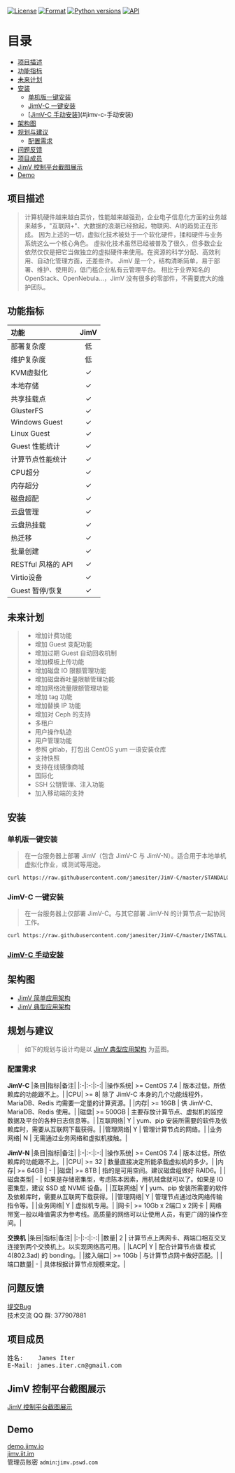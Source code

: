 [![License](https://img.shields.io/badge/License-GPL3-blue.svg)](http://www.gnu.org/licenses/gpl-3.0.html)
[![Format](https://img.shields.io/badge/Format-JSON-blue.svg)](http://www.json.org/json-zh.html)
[![Python versions](https://img.shields.io/badge/Python-2.7.10-blue.svg)](https://www.python.org)
[![API](https://img.shields.io/badge/API-RESTful-blue.svg)](http://www.ics.uci.edu/~fielding/pubs/dissertation/rest_arch_style.htm)


[TOC]: # "目录"

# 目录
- [项目描述](#项目描述)
- [功能指标](#功能指标)
- [未来计划](#未来计划)
- [安装](#安装)
    - [单机版一键安装](#单机版一键安装)
    - [JimV-C 一键安装](#jimv-c-一键安装)
    - [[JimV-C 手动安装](docs/install.md)](#jimv-c-手动安装)
- [架构图](#架构图)
- [规划与建议](#规划与建议)
    - [配置需求](#配置需求)
- [问题反馈](#问题反馈)
- [项目成员](#项目成员)
- [JimV 控制平台截图展示](#jimv-控制平台截图展示)
- [Demo](#demo)


## 项目描述

> 计算机硬件越来越白菜价，性能越来越强劲，企业电子信息化方面的业务越来越多，"互联网+"、大数据的浪潮已经掀起，物联网、AI的趋势正在形成。
> 因为上述的一切，虚拟化技术被处于一个软化硬件，揉和硬件与业务系统这么一个核心角色。
> 虚拟化技术虽然已经被普及了很久，但多数企业依然仅仅是把它当做独立的虚拟硬件来使用。在资源的科学分配、高效利用、自动化管理方面，还差些许。
> JimV 是一个，结构清晰简单，易于部署、维护、使用的，低门槛企业私有云管理平台。
> 相比于业界知名的 OpenStack、OpenNebula...，JimV 没有很多的零部件，不需要庞大的维护团队。


## 功能指标

|功能|JimV|
|:-|:-:|
|部署复杂度|低|
|维护复杂度|低|
|KVM虚拟化|✓|
|本地存储|✓|
|共享挂载点|✓|
|GlusterFS|✓|
|Windows Guest|✓|
|Linux Guest|✓|
|Guest 性能统计|✓|
|计算节点性能统计|✓|
|CPU超分|✓|
|内存超分|✓|
|磁盘超配|✓|
|云盘管理|✓|
|云盘热挂载|✓|
|热迁移|✓|
|批量创建|✓|
|RESTful 风格的 API|✓|
|Virtio设备|✓|
|Guest 暂停/恢复|✓|


## 未来计划

>* 增加计费功能
>* 增加 Guest 变配功能
>* 增加过期 Guest 自动回收机制
>* 增加模板上传功能
>* 增加磁盘 IO 限额管理功能
>* 增加磁盘吞吐量限额管理功能
>* 增加网络流量限额管理功能
>* 增加 tag 功能
>* 增加替换 IP 功能
>* 增加对 Ceph 的支持
>* 多租户
>* 用户操作轨迹
>* 用户管理功能
>* 参照 gitlab，打包出 CentOS yum 一语安装仓库
>* 支持快照
>* 支持在线镜像商城
>* 国际化
>* SSH 公钥管理、注入功能
>* 加入移动端的支持


## 安装

### 单机版一键安装
> 在一台服务器上部署 JimV（包含 JimV-C 与 JimV-N）。适合用于本地单机虚拟化作业，或测试等用途。

``` bash
curl https://raw.githubusercontent.com/jamesiter/JimV-C/master/STANDALONE_INSTALL.sh | bash -
```

### JimV-C 一键安装
> 在一台服务器上仅部署 JimV-C。与其它部署 JimV-N 的计算节点一起协同工作。

``` bash
curl https://raw.githubusercontent.com/jamesiter/JimV-C/master/INSTALL.sh | bash -
```

### [JimV-C 手动安装](docs/install.md)


## 架构图
* [JimV 简单应用架构](./topology/JimVSimpleArchitecture.png)
* [JimV 典型应用架构](./topology/JimVRecommendArchitecture.png)

## 规划与建议
> 如下的规划与设计均是以 [JimV 典型应用架构](./topology/JimVRecommendArchitecture.png) 为蓝图。

### 配置需求
**JimV-C**
|条目|指标|备注|
|:-|:-:|:-:|
|操作系统| >= CentOS 7.4 | 版本过低，所依赖库的功能跟不上。|
|CPU| >= 8| 除了 JimV-C 本身的几个功能线程外，MariaDB、Redis 均需要一定量的计算资源。|
|内存| >= 16GB | 供 JimV-C、MariaDB、Redis 使用。|
|磁盘| >= 500GB | 主要存放计算节点、虚拟机的监控数据及平台的各种日志信息等。|
|互联网络| Y | yum、pip 安装所需要的软件及依赖库时，需要从互联网下载获得。|
|管理网络| Y | 管理计算节点的网络。|
|业务网络| N | 无需通过业务网络和虚拟机接触。|

**JimV-N**
|条目|指标|备注|
|:-|:-:|:-:|
|操作系统| >= CentOS 7.4 | 版本过低，所依赖库的功能跟不上。|
|CPU| >= 32 | 数量直接决定所能承载虚拟机的多少。|
|内存| >= 64GB | - |
|磁盘| >= 8TB | 指的是可用空间。建议磁盘组做好 RAID6。|
|磁盘类型| - | 如果是存储密集型，考虑陈本因素，用机械盘就可以了。如果是 IO 密集型，建议 SSD 或 NVME 设备。|
|互联网络| Y | yum、pip 安装所需要的软件及依赖库时，需要从互联网下载获得。|
|管理网络| Y | 管理节点通过改网络传输指令等。|
|业务网络| Y | 虚拟机专用。|
|网卡| >= 10Gb x 2端口 x 2网卡 | 网络带宽一般以峰值需求为参考线。高质量的网络可以让使用人员，有更广阔的操作空间。|

**交换机**
|条目|指标|备注|
|:-|:-:|:-:|
|数量| 2 | 计算节点上两网卡、两端口相互交叉连接到两个交换机上。以实现网络高可用。|
|LACP| Y | 配合计算节点做 模式4(802.3ad) 的 bonding。|
|接入端口| >= 10Gb | 与计算节点网卡做好匹配。|
|端口数量| - | 具体根据计算节点规模来定。|


## 问题反馈

[提交Bug](https://github.com/jamesiter/JimV-C/issues) <br> 技术交流 QQ 群:
377907881


## 项目成员

<pre>
姓名:    James Iter
E-Mail: james.iter.cn@gmail.com
</pre>


## JimV 控制平台截图展示

[JimV 控制平台截图展示](docs/screenshot.md)


## Demo

[demo.jimv.io](https://demo.jimv.io) <br>
[jimv.iit.im](https://jimv.iit.im) <br>
管理员账密 `admin`:`jimv.pswd.com`

